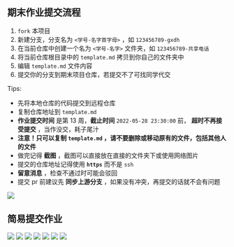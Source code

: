 ## 期末作业提交流程

1. `fork` 本项目
2. 新建分支，分支名为 `<学号-名字首字母>` ，如 `123456789-gxdh` 
3. 在当前仓库中创建一个名为 `<学号-名字>` 文件夹，如 `123456789-共享电话`
4. 将当前仓库根目录中的 `template.md` 拷贝到你自己的文件夹中
5. 编辑 `template.md` 文件内容
6. 提交你的分支到期末项目仓库，若提交不了可找同学代交

Tips:

- 先将本地仓库的代码提交到远程仓库
- 复制仓库地址到 `template.md` 
- **作业提交时间** 是第 13 周，**截止时间** `2022-05-28 23:30:00` 前， **超时不再接受提交** ，当作没交，耗子尾汁
- **注意！只可以复制 `template.md` ，请不要删除或移动原有的文件，包括其他人的文件**
- 做完记得 **截图** ，截图可以直接放在直接的文件夹下或使用网络图片
- 提交的仓库地址记得使用 **`https`** 而不是 `ssh`
- **留意消息** ，检查不通过时可能会驳回
- 提交 pr 前建议先 **同步上游分支** ，如果没有冲突，再提交的话就不会有问题

![](https://s1.328888.xyz/2022/05/22/dwrrm.png)

## 简易提交作业

![](https://s1.328888.xyz/2022/05/24/lLBdy.png)
![](https://s1.328888.xyz/2022/05/24/lXUR3.png)
![](https://s1.328888.xyz/2022/05/24/lXyLB.png)
![](https://s1.328888.xyz/2022/05/24/lXgb2.png)
![](https://s1.328888.xyz/2022/05/24/lX861.png)
![](https://s1.328888.xyz/2022/05/24/lXDyq.png)
![](https://s1.328888.xyz/2022/05/24/lXddP.png)
